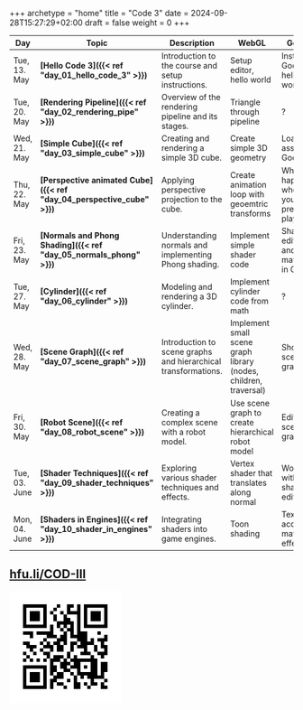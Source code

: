 +++
archetype = "home"
title = "Code 3"
date = 2024-09-28T15:27:29+02:00
draft = false
weight = 0
+++



|Day            | Topic                         | Description       | WebGL | Godot |
|---            |---                            |---                | ---   | --- |
|Tue, 13. May   | **[Hello Code 3]({{< ref "day_01_hello_code_3" >}})**    | Introduction to the course and setup instructions. | Setup editor, hello world | Install Godot, hello world |
|Tue, 20. May   | **[Rendering Pipeline]({{< ref "day_02_rendering_pipe" >}})**    | Overview of the rendering pipeline and its stages. | Triangle through pipeline | ? |
|Wed, 21. May   | **[Simple Cube]({{< ref "day_03_simple_cube" >}})**    | Creating and rendering a simple 3D cube. | Create simple 3D geometry | Loading assets in Godot |
|Thu, 22. May   | **[Perspective animated Cube]({{< ref "day_04_perspective_cube" >}})**    | Applying perspective projection to the cube. | Create animation loop with geoemtric transforms | What happens when you press play |
|Fri, 23. May   | **[Normals and Phong Shading]({{< ref "day_05_normals_phong" >}})**    | Understanding normals and implementing Phong shading. | Implement simple shader code | Shader editor and materials in Godot |
|Tue, 27. May   | **[Cylinder]({{< ref "day_06_cylinder" >}})**    | Modeling and rendering a 3D cylinder. | Implement cylinder code from math | ? |
|Wed, 28. May   | **[Scene Graph]({{< ref "day_07_scene_graph" >}})**    | Introduction to scene graphs and hierarchical transformations. | Implement small scene graph library (nodes, children, traversal) | Show scene graph |
|Fri, 30. May   | **[Robot Scene]({{< ref "day_08_robot_scene" >}})**    | Creating a complex scene with a robot model. | Use scene graph to create hierarchical robot model | Edit scene graph |
|Tue, 03. June  | **[Shader Techniques]({{< ref "day_09_shader_techniques" >}})**    | Exploring various shader techniques and effects. | Vertex shader that translates along normal | Working with shader editor |
|Mon, 04. June  | **[Shaders in Engines]({{< ref "day_10_shader_in_engines" >}})**    | Integrating shaders into game engines. | Toon shading | Texture access, material effects |


## [hfu.li/COD-III](https://hfu.li/COD-III)

![QR-Code](./QR-hfu-li-COD-III.svg)